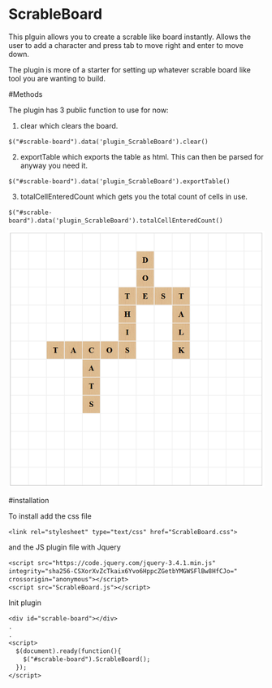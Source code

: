 # ScrableBoard

This plguin allows you to create a scrable like board instantly. Allows the user to add a character and press tab to move right and enter to move down.

The plugin is more of a starter for setting up whatever scrable board like tool you are wanting to build. 

#Methods

The plugin has 3 public function to use for now:

1. clear which clears the board.
```
$("#scrable-board").data('plugin_ScrableBoard').clear()
```

2. exportTable which exports the table as html. This can then be parsed for anyway you need it.
```
$("#scrable-board").data('plugin_ScrableBoard').exportTable()
```

3. totalCellEnteredCount which gets you the total count of cells in use. 
```
$("#scrable-board").data('plugin_ScrableBoard').totalCellEnteredCount()
```

![alt text](https://raw.githubusercontent.com/bigfetz/ScrableBoard/master/scrableDemo.PNG)


#installation

To install add the css file 
```
<link rel="stylesheet" type="text/css" href="ScrableBoard.css">
```

and the JS plugin file with Jquery
```
<script src="https://code.jquery.com/jquery-3.4.1.min.js" integrity="sha256-CSXorXvZcTkaix6Yvo6HppcZGetbYMGWSFlBw8HfCJo=" crossorigin="anonymous"></script>
<script src="ScrableBoard.js"></script>
```

Init plugin
```
<div id="scrable-board"></div>
.
.
<script>
  $(document).ready(function(){
    $("#scrable-board").ScrableBoard();
  });
</script>
```
    